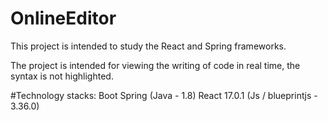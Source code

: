 # OnlineEditor

This project is intended to study the React and Spring frameworks.

The project is intended for viewing the writing of code in real time, the syntax is not highlighted.

#Technology stacks:
Boot Spring (Java - 1.8)
React 17.0.1 (Js / blueprintjs - 3.36.0)
